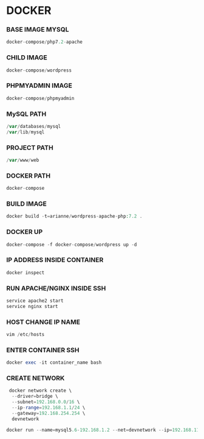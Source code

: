 # DOCKER

### BASE IMAGE MYSQL
```php
docker-compose/php7.2-apache
```

### CHILD IMAGE
```php
docker-compose/wordpress
```

### PHPMYADMIN IMAGE
```php
docker-compose/phpmyadmin
```

### MySQL PATH
```php
/var/databases/mysql
/var/lib/mysql
```

### PROJECT PATH
```php
/var/www/web
```

### DOCKER PATH
```php
docker-compose
```

### BUILD IMAGE
```php
docker build -t=arianne/wordpress-apache-php:7.2 .
```

### DOCKER UP
```php
docker-compose -f docker-compose/wordpress up -d
```

### IP ADDRESS INSIDE CONTAINER
```php
docker inspect
```

### RUN APACHE/NGINX INSIDE SSH
```php
service apache2 start
service nginx start
```

### HOST CHANGE IP NAME
```php
vim /etc/hosts
```

### ENTER CONTAINER SSH
```php
docker exec -it container_name bash
```

### CREATE NETWORK
```php
 docker network create \
  --driver=bridge \
  --subnet=192.168.0.0/16 \
  --ip-range=192.168.1.1/24 \
  --gateway=192.168.254.254 \
  devnetwork
```

```php
docker run --name=mysql5.6-192.168.1.2 --net=devnetwork --ip=192.168.116.2 -v /private/var/databases/mysql/5.6:/var/lib/mysql -e MYSQL_ROOT_PASSWORD=ROOT -d -p 3306:3306 mysql:5.6
```
